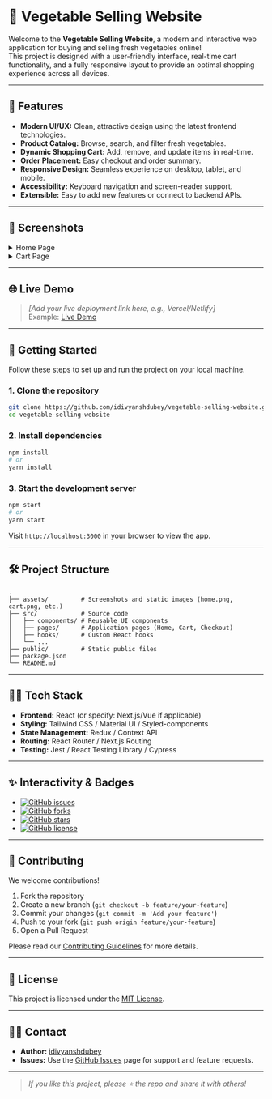 # 🥕 Vegetable Selling Website

Welcome to the **Vegetable Selling Website**, a modern and interactive web application for buying and selling fresh vegetables online!  
This project is designed with a user-friendly interface, real-time cart functionality, and a fully responsive layout to provide an optimal shopping experience across all devices.

---

## 🚀 Features

- **Modern UI/UX:** Clean, attractive design using the latest frontend technologies.
- **Product Catalog:** Browse, search, and filter fresh vegetables.
- **Dynamic Shopping Cart:** Add, remove, and update items in real-time.
- **Order Placement:** Easy checkout and order summary.
- **Responsive Design:** Seamless experience on desktop, tablet, and mobile.
- **Accessibility:** Keyboard navigation and screen-reader support.
- **Extensible:** Easy to add new features or connect to backend APIs.

---

## 📸 Screenshots

<details>
<summary>Home Page</summary>

![Home Page](assets/home.png)

*Browse a wide variety of fresh vegetables with intuitive filters and search.*

</details>

<details>
<summary>Cart Page</summary>

![Cart Page](assets/cart.png)

*Manage your selected items, update quantities, and proceed to checkout with real-time price calculation.*

</details>

---

## 🌐 Live Demo

> _[Add your live deployment link here, e.g., Vercel/Netlify]_  
> Example: [Live Demo](https://vegetable-selling-website-demo.vercel.app/)

---

## 🏁 Getting Started

Follow these steps to set up and run the project on your local machine.

### 1. Clone the repository

```bash
git clone https://github.com/idivyanshdubey/vegetable-selling-website.git
cd vegetable-selling-website
```

### 2. Install dependencies

```bash
npm install
# or
yarn install
```

### 3. Start the development server

```bash
npm start
# or
yarn start
```

Visit `http://localhost:3000` in your browser to view the app.

---

## 🛠️ Project Structure

```plaintext
.
├── assets/         # Screenshots and static images (home.png, cart.png, etc.)
├── src/            # Source code
│   ├── components/ # Reusable UI components
│   ├── pages/      # Application pages (Home, Cart, Checkout)
│   ├── hooks/      # Custom React hooks
│   └── ...
├── public/         # Static public files
├── package.json
└── README.md
```

---

## 🧑‍💻 Tech Stack

- **Frontend:** React (or specify: Next.js/Vue if applicable)
- **Styling:** Tailwind CSS / Material UI / Styled-components
- **State Management:** Redux / Context API
- **Routing:** React Router / Next.js Routing
- **Testing:** Jest / React Testing Library / Cypress

---

## ✨ Interactivity & Badges

- [![GitHub issues](https://img.shields.io/github/issues/idivyanshdubey/vegetable-selling-website)](https://github.com/idivyanshdubey/vegetable-selling-website/issues)
- [![GitHub forks](https://img.shields.io/github/forks/idivyanshdubey/vegetable-selling-website)](https://github.com/idivyanshdubey/vegetable-selling-website/network)
- [![GitHub stars](https://img.shields.io/github/stars/idivyanshdubey/vegetable-selling-website)](https://github.com/idivyanshdubey/vegetable-selling-website/stargazers)
- [![GitHub license](https://img.shields.io/github/license/idivyanshdubey/vegetable-selling-website)](LICENSE)

---


## 🤝 Contributing

We welcome contributions!

1. Fork the repository
2. Create a new branch (`git checkout -b feature/your-feature`)
3. Commit your changes (`git commit -m 'Add your feature'`)
4. Push to your fork (`git push origin feature/your-feature`)
5. Open a Pull Request

Please read our [Contributing Guidelines](CONTRIBUTING.md) for more details.

---

## 📄 License

This project is licensed under the [MIT License](LICENSE).

---

## 🙋‍♂️ Contact

- **Author:** [idivyanshdubey](https://github.com/idivyanshdubey)
- **Issues:** Use the [GitHub Issues](https://github.com/idivyanshdubey/vegetable-selling-website/issues) page for support and feature requests.

---

> _If you like this project, please ⭐️ the repo and share it with others!_
